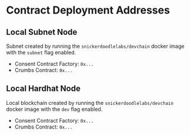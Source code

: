 # Contract Deployment Addresses

## Local Subnet Node

Subnet created by running the `snickerdoodlelabs/devchain` docker image with the `subnet` flag enabled. 

- Consent Contract Factory: `0x...`
- Crumbs Contract: `0x...`

## Local Hardhat Node

Local blockchain created by running the `snickerdoodlelabs/devchain` docker image with the `dev` flag enabled. 

- Consent Contract Factory: `0x...`
- Crumbs Contract: `0x...`